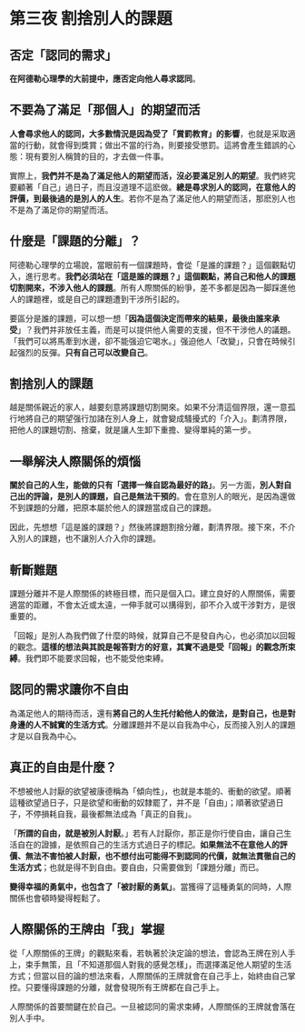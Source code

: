 # 第三夜 割捨別人的課題

## 否定「認同的需求」

**在阿德勒心理學的大前提中，應否定向他人尋求認同**。

## 不要為了滿足「那個人」的期望而活

**人會尋求他人的認同，大多數情況是因為受了「賞罰教育」的影響**，也就是采取適當的行動，就會得到獎賞；做出不當的行為，則要接受懲罰。這將會產生錯誤的心態：現有要別人稱贊的目的，才去做一件事。

實際上，**我們并不是為了滿足他人的期望而活，沒必要滿足別人的期望**。我們終究要顧著「自己」過日子，而且沒道理不這麽做。**總是尋求別人的認同，在意他人的評價，到最後過的是別人的人生**。若你不是為了滿足他人的期望而活，那麽別人也不是為了滿足你的期望而活。

## 什麼是「課題的分離」？

阿德勒心理學的立場說，當眼前有一個課題時，會從「是誰的課題？」這個觀點切入，進行思考。**我們必須站在「這是誰的課題？」這個觀點，將自己和他人的課題切割開來，不涉入他人的課題**。所有人際關係的紛爭，差不多都是因為一脚踩進他人的課題裡，或是自己的課題遭到干涉所引起的。

要區分是誰的課題，可以想一想「**因為這個決定而帶來的結果，最後由誰來承受**」？我們并非放任主義，而是可以提供他人需要的支援，但不干涉他人的議題。「我們可以將馬牽到水邊，卻不能强迫它喝水。」强迫他人「改變」，只會在時候引起强烈的反彈。**只有自己可以改變自己**。

## 割捨別人的課題

越是關係親近的家人，越要刻意將課題切割開來。如果不分清這個界限，還一意孤行地將自己的期望强行加諸在別人身上，就會變成騷擾式的「介入」。劃清界限，把他人的課題切割、捨棄，就是讓人生卸下重擔、變得單純的第一步。

## 一舉解決人際關係的煩惱

**關於自己的人生，能做的只有「選擇一條自認為最好的路」**。另一方面，**別人對自己出的評論，是別人的課題，自己是無法干預的**。會在意別人的眼光，是因為還做不到課題的分離，把原本屬於他人的課題當成自己的課題。

因此，先想想「這是誰的課題？」然後將課題割捨分離，劃清界限。接下來，不介入別人的課題，也不讓別人介入你的課題。

## 斬斷難題

課題分離并不是人際關係的終極目標，而只是個入口。建立良好的人際關係，需要適當的距離，不會太近或太遠，一伸手就可以搆得到，卻不介入或干涉對方，是很重要的。

「回報」是別人為我們做了什麼的時候，就算自己不是發自內心，也必須加以回報的觀念。**這樣的想法與其說是報答對方的好意，其實不過是受「回報」的觀念所束縛**。我們即不能要求回報，也不能受他束縛。

## 認同的需求讓你不自由

為滿足他人的期待而活，還有**將自己的人生托付給他人的做法，是對自己，也是對身邊的人不誠實的生活方式**。分離課題并不是以自我為中心，反而接入別人的課題才是以自我為中心。

## 真正的自由是什麼？

不想被他人討厭的欲望被康德稱為「傾向性」，也就是本能的、衝動的欲望。順著這種欲望過日子，只是欲望和衝動的奴隸罷了，并不是「自由」；順著欲望過日子，不停損耗自我，最後都無法成為「真正的自我」。

「**所謂的自由，就是被別人討厭**。」若有人討厭你，那正是你行使自由，讓自己生活自在的證據，是依照自己的生活方式過日子的標記。**如果無法不在意他人的評價、無法不害怕被人討厭，也不想付出可能得不到認同的代價，就無法貫徹自己的生活方式**；也就是得不到自由。要自由，只需要做到「課題分離」而已。

**變得幸福的勇氣中，也包含了「被討厭的勇氣」**。當獲得了這種勇氣的同時，人際關係也會頓時變得輕鬆了。

## 人際關係的王牌由「我」掌握

從「人際關係的王牌」的觀點來看，若執著於決定論的想法，會認為王牌在別人手上，束手無策，且「不知道那個人對我的感覺怎樣」，而選擇滿足他人期望的生活方式；但當以目的論的想法來看，人際關係的王牌就會在自己手上，始終由自己掌控。只要懂得課題的分離，就會發現所有王牌都在自己手上。

人際關係的首要關鍵在於自己。一旦被認同的需求束縛，人際關係的王牌就會落在別人手中。
